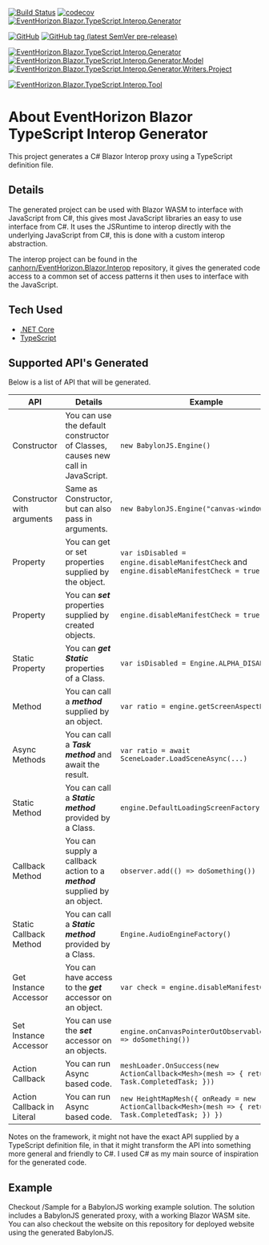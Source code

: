 [![Build Status](https://img.shields.io/endpoint.svg?url=https%3A%2F%2Factions-badge.atrox.dev%2Fcanhorn%2FEventHorizon.Blazor.TypeScript.Interop.Generator%2Fbadge%3Fref%3Dmain&style=for-the-badge)](https://actions-badge.atrox.dev/canhorn/EventHorizon.Blazor.TypeScript.Interop.Generator/goto?ref=main)
[![codecov](https://img.shields.io/codecov/c/github/canhorn/EventHorizon.Blazor.TypeScript.Interop.Generator?style=for-the-badge)](https://codecov.io/gh/canhorn/EventHorizon.Blazor.TypeScript.Interop.Generator) 
[![EventHorizon.Blazor.TypeScript.Interop.Generator](https://img.shields.io/nuget/v/EventHorizon.Blazor.TypeScript.Interop.Generator?style=for-the-badge&label=Nuget)](https://www.nuget.org/packages/EventHorizon.Blazor.TypeScript.Interop.Generator)

[![GitHub](https://img.shields.io/github/license/canhorn/EventHorizon.Blazor.TypeScript.Interop.Generator?style=for-the-badge)](https://github.com/canhorn/EventHorizon.Blazor.TypeScript.Interop.Generator/blob/main/LICENSE)
[![GitHub tag (latest SemVer pre-release)](https://img.shields.io/github/v/tag/canhorn/EventHorizon.Blazor.TypeScript.Interop.Generator?include_prereleases&label=latest%20tag&style=for-the-badge)](https://github.com/canhorn/EventHorizon.Blazor.TypeScript.Interop.Generator/tags)

[![EventHorizon.Blazor.TypeScript.Interop.Generator](https://img.shields.io/nuget/vpre/EventHorizon.Blazor.TypeScript.Interop.Generator?style=for-the-badge&label=Generator)](https://www.nuget.org/packages/EventHorizon.Blazor.TypeScript.Interop.Generator)
[![EventHorizon.Blazor.TypeScript.Interop.Generator.Model](https://img.shields.io/nuget/vpre/EventHorizon.Blazor.TypeScript.Interop.Generator.Model?style=for-the-badge&label=Model)](https://www.nuget.org/packages/EventHorizon.Blazor.TypeScript.Interop.Generator.Model)
[![EventHorizon.Blazor.TypeScript.Interop.Generator.Writers.Project](https://img.shields.io/nuget/vpre/EventHorizon.Blazor.TypeScript.Interop.Generator.Writers.Project?style=for-the-badge&label=Project+Writer)](https://www.nuget.org/packages/EventHorizon.Blazor.TypeScript.Interop.Generator.Writers.Project)

[![EventHorizon.Blazor.TypeScript.Interop.Tool](https://img.shields.io/nuget/vpre/EventHorizon.Blazor.TypeScript.Interop.Tool?style=for-the-badge&label=Tool)](https://www.nuget.org/packages/EventHorizon.Blazor.TypeScript.Interop.Tool)

# About EventHorizon Blazor TypeScript Interop Generator

This project generates a C# Blazor Interop proxy using a TypeScript definition file. 

## Details

The generated project can be used with Blazor WASM to interface with JavaScript from C#, this gives most JavaScript libraries an easy to use interface from C#. 
It uses the JSRuntime to interop directly with the underlying JavaScript from C#, this is done with a custom interop abstraction. 

The interop project can be found in the [canhorn/EventHorizon.Blazor.Interop](https://github.com/canhorn/EventHorizon.Blazor.Interop) repository, it gives the generated code access to a common set of access patterns it then uses to interface with the JavaScript.

## Tech Used

* [.NET Core](https://dotnet.microsoft.com/)
* [TypeScript](https://www.typescriptlang.org/)

## Supported API's Generated

Below is a list of API that will be generated.

API | Details | Example | Support
--- | --- | --- | ---
Constructor | You can use the default constructor of Classes, causes new call in JavaScript. | ```new BabylonJS.Engine()``` | :heavy_check_mark:
Constructor with arguments | Same as Constructor, but can also pass in arguments. | ```new BabylonJS.Engine("canvas-window-id")``` | :heavy_check_mark:
Property | You can get or set properties supplied by the object. | ```var isDisabled = engine.disableManifestCheck``` and ```engine.disableManifestCheck = true``` | :heavy_check_mark:
Property | You can ***set*** properties supplied by created objects. | ```engine.disableManifestCheck = true``` | :heavy_check_mark:
Static Property | You can ***get*** ***Static*** properties of a Class. | ```var isDisabled = Engine.ALPHA_DISABLE``` | :heavy_check_mark:
Method | You can call a ***method*** supplied by an object. | ```var ratio = engine.getScreenAspectRatio()``` | :heavy_check_mark:
Async Methods | You can call a ***Task*** ***method*** and await the result. | ```var ratio = await SceneLoader.LoadSceneAsync(...)``` | :heavy_check_mark:
Static Method | You can call a ***Static*** ***method*** provided by a Class. | ```engine.DefaultLoadingScreenFactory(canvas)``` | :heavy_check_mark:
Callback Method | You can supply a callback action to a ***method*** supplied by an object. | ```observer.add(() => doSomething())``` | :heavy_check_mark:
Static Callback Method | You can call a ***Static*** ***method*** provided by a Class. | ```Engine.AudioEngineFactory()``` | :heavy_check_mark:
Get Instance Accessor | You can have access to the ***get*** accessor on an object. | ```var check = engine.disableManifestCheck``` | :heavy_check_mark:
Set Instance Accessor | You can use the ***set*** accessor on an objects. | ```engine.onCanvasPointerOutObservable.add(() => doSomething())``` | :heavy_check_mark:
Action Callback | You can run Async based code. | ```meshLoader.OnSuccess(new ActionCallback<Mesh>(mesh => { return Task.CompletedTask; }))``` | :heavy_check_mark:
Action Callback in Literal | You can run Async based code. | ```new HeightMapMesh({ onReady = new ActionCallback<Mesh>(mesh => { return Task.CompletedTask; }) })``` | :heavy_check_mark:

Notes on the framework, it might not have the exact API supplied by a TypeScript definition file, in that it might transform the API into something more general and friendly to C#. I used C# as my main source of inspiration for the generated code.

## Example

Checkout /Sample for a BabylonJS working example solution. The solution includes a BabylonJS generated proxy, with a working Blazor WASM site. You can also checkout the website on this repository for deployed website using the generated BabylonJS.
